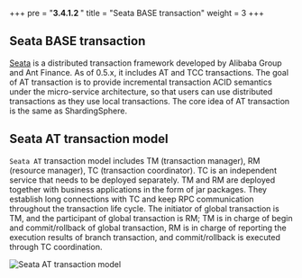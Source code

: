 +++
pre = "<b>3.4.1.2 </b>"
title = "Seata BASE transaction"
weight = 3
+++

## Seata BASE transaction

[Seata](https://github.com/seata/seata) is a distributed transaction framework developed by Alibaba Group and Ant Finance. As of 0.5.x, it includes AT and TCC transactions. The goal of AT transaction is to provide incremental transaction ACID semantics under the micro-service architecture, so that users can use distributed transactions as they use local transactions. The core idea of AT transaction is the same as ShardingSphere.

## Seata AT transaction model

`Seata AT` transaction model includes TM (transaction manager), RM (resource manager), TC (transaction coordinator). TC is an independent service that needs to be deployed separately. TM and RM are 
deployed together with business applications in the form of jar packages. They establish long connections with TC and keep RPC communication throughout the transaction life cycle.
The initiator of global transaction is TM, and the participant of global transaction is RM; TM is in charge of begin and commit/rollback of global transaction, RM is in charge of reporting the 
execution results of branch transaction, and commit/rollback is executed through TC coordination.

![Seata AT transaction model](https://shardingsphere.apache.org/document/current/img/transaction/seata-at-transaction.png)
